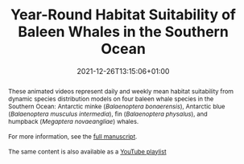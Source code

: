 ---
# Documentation: https://sourcethemes.com/academic/docs/managing-content/
abstract: 'These animated videos represent daily and weekly mean habitat suitability from dynamic species distribution models on four baleen whale species in the Southern Ocean: Antarctic minke (<i>Balaenoptera bonaerensis</i>), Antarctic blue (<i>Balaenoptera musculus intermedia</i>), fin (<i>Balaenoptera physalus</i>), and humpback (<i>Megaptera novaeangliae</i>) whales.<br><br>For more information, see the <a href="https://doi.org/10.3389/fmars.2021.802276" target="_blank">full manuscript</a>.<br><br>The same content is also available as a <a href="https://www.youtube.com/playlist?list=PLdpRuazqmy6Es97xn0TbWi91XtLd8Wf5i" target="_blank">YouTube playlist</a><br><br>'
title: "Year-Round Habitat Suitability of Baleen Whales in the Southern Ocean"
subtitle: ""
summary: ''
authors:
- Ahmed El-Gabbas
- Ilse Van Opzeeland
- Elke Burkhardt
- Olaf Boebel
tags: ["Maxent", "Species Distribution Models", "dynamic Species Distribution Models", "Conservation", "Mammals", "Sampling bias", "Open-access", "rstats", "Marine", "Southern Ocean", "Antatctica", "Antarctic minke whale", "Antarctic blue whale", "fin whale", "humpback whale"]
categories: ["Dataset"]
date: 2021-12-26T13:15:06+01:00
lastmod: 2021-12-26T13:15:06+01:00
featured: false
draft: false
doi: "10.6084/m9.figshare.16611556.v1"
ISBN: ""
image:
  caption: ''
  focal_point: ""
  preview_only: false
publication: "**Figshare** (dataset)"
publication_short:
publication_types: ["6"]
publishDate: "2021-12-26T13:15:06+01:00"
slides:
summary:
url_code: ''
url_pdf: ""
url_dataset: ''
url_poster: ''
url_project: ""
url_slides: ""
url_source: ''
url_video: ''
profile: false
related: false
projects: []
---